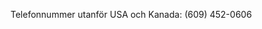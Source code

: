 <Token xmlns:xlink="http://www.w3.org/1999/xlink">Telefonnummer utanför USA och Kanada: (609) 452-0606</Token>

<!--HONumber=Jun16_HO4-->


